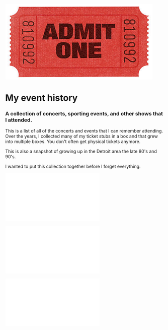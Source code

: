 ![Ticket](images/ticket.png)

# My event history
### A collection of concerts, sporting events, and other shows that I attended.

This is a list of all of the concerts and events that I can remember attending.  Over the years, I collected many of my ticket stubs in a box and that grew into multiple boxes. You don't often get physical tickets anymore.  

This is also a snapshot of growing up in the Detroit area the late 80's and 90's.

I wanted to put this collection together before I forget everything.  

![Cronological](./cronlogical.md)

![Alphabetical](./alphabetical.md)

![Categories](./categories.md)
